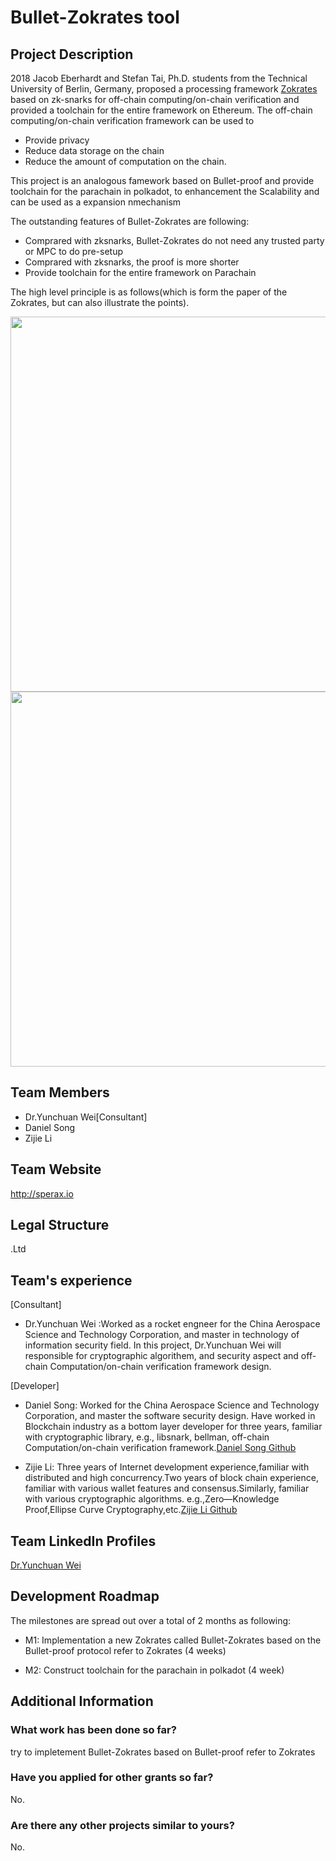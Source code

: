# Bullet-Zokrates tool
## Project Description
2018 Jacob Eberhardt and Stefan Tai, Ph.D. students from the Technical University of Berlin, Germany, proposed a processing framework [Zokrates](https://www.ise.tu-berlin.de/fileadmin/fg308/publications/2018/2018_eberhardt_ZoKrates.pdf) based on zk-snarks for off-chain computing/on-chain verification and provided a toolchain for the entire framework on Ethereum. The off-chain computing/on-chain verification framework can be used to 

* Provide privacy 
* Reduce data storage on the chain 
* Reduce the amount of computation on the chain.

This project is an analogous famework based on Bullet-proof and provide toolchain for the parachain in polkadot, to enhancement the Scalability and can be used as a expansion nmechanism  

The outstanding features of Bullet-Zokrates are following:

* Comprared with zksnarks, Bullet-Zokrates do not need any trusted party or MPC to do pre-setup
* Comprared with zksnarks, the proof is more shorter
* Provide toolchain for the entire framework on Parachain

The high level principle is as follows(which is form the paper of the Zokrates, but can also illustrate the points).

<div align="center">
<img src="https://user-images.githubusercontent.com/19221132/64675636-375cd080-d4a6-11e9-992e-3b9639fa9770.png" width="600px">
</div>

<div align="center">
<img src="https://user-images.githubusercontent.com/19221132/64675713-712dd700-d4a6-11e9-9011-1509f661b873.png" width="600px">
</div>

## Team Members

* Dr.Yunchuan Wei[Consultant]
* Daniel Song 
* Zijie Li 

## Team Website

http://sperax.io
## Legal Structure
.Ltd

## Team's experience

[Consultant]

* Dr.Yunchuan Wei :Worked as a rocket engneer for the China Aerospace Science and Technology Corporation, and master in technology of information security field. In this project, Dr.Yunchuan Wei will responsible for cryptographic algorithem, and security aspect and off-chain Computation/on-chain verification framework design.

[Developer]

* Daniel Song: Worked for the China Aerospace Science and Technology Corporation, and master the software security design. Have worked in Blockchain industry as a bottom layer developer for three years, familiar with cryptographic library, e.g., libsnark, bellman, off-chain Computation/on-chain verification framework.[Daniel Song Github](https://github.com/songdan1988git)


* Zijie Li: Three years of Internet development experience,familiar with distributed and high concurrency.Two years of block chain experience, familiar with various wallet features and consensus.Similarly, familiar with various cryptographic algorithms. e.g.,Zero—Knowledge Proof,Ellipse Curve Cryptography,etc.[Zijie Li Github](https://github.com/mcgamcga)



## Team LinkedIn Profiles
[Dr.Yunchuan Wei](https://www.linkedin.com/in/frank-yunchuan-wei-226723144/)


## Development Roadmap
The milestones are spread out over a total of 2 months as following:

* M1: Implementation a new Zokrates called Bullet-Zokrates based on the Bullet-proof protocol refer to Zokrates (4 weeks)


* M2: Construct toolchain for the parachain in polkadot (4 week)



## Additional Information
### What work has been done so far?
try to impletement Bullet-Zokrates based on Bullet-proof refer to Zokrates 


### Have you applied for other grants so far?
No.

### Are there any other projects similar to yours?
No.